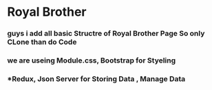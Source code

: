 # Royal Brother 

### guys i add all basic Structre of Royal Brother Page So only CLone than do Code
### we are useing Module.css,  Bootstrap for Styeling

### *Redux, Json Server  for Storing Data , Manage Data 
